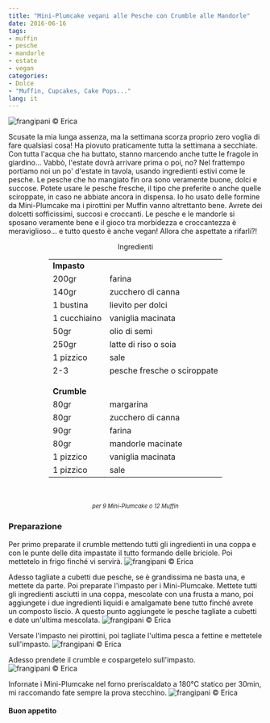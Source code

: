 ```yaml
---
title: "Mini-Plumcake vegani alle Pesche con Crumble alle Mandorle"
date: 2016-06-16
tags:
- muffin
- pesche
- mandorle
- estate
- vegan
categories:
- Dolce
- "Muffin, Cupcakes, Cake Pops..."
lang: it
---
```

![](../2016-06-19-mini-plumcake-alle-pesche-con-crumble-alle-mandorle/header.jpg "frangipani © Erica")

Scusate la mia lunga assenza, ma la settimana scorza proprio zero voglia di fare qualsiasi cosa! Ha piovuto praticamente tutta la settimana a secchiate. Con tutta l'acqua che ha buttato, stanno marcendo anche tutte le fragole in giardino... Vabbò, l'estate dovrà arrivare prima o poi, no? Nel frattempo portiamo noi un po' d'estate in tavola, usando ingredienti estivi come le pesche. Le pesche che ho mangiato fin ora sono veramente buone, dolci e succose. Potete usare le pesche fresche, il tipo che preferite o anche quelle sciroppate, in caso ne abbiate ancora in dispensa. Io ho usato delle formine da Mini-Plumcake ma i pirottini per Muffin vanno altrettanto bene. Avrete dei dolcetti sofficissimi, succosi e croccanti. Le pesche e le mandorle si sposano veramente bene e il gioco tra morbidezza e croccantezza è meraviglioso... e tutto questo è anche vegan! Allora che aspettate a rifarli?!


<div id="wrapper" style="text-align: center">
  <div id="yourdiv" style="display: inline-block;">
    <div class="ingredients">
      <div class="ingredients-title">Ingredienti</div>
      <table>
        <tbody>
          <tr>
            <td colspan="2"><b>Impasto</b></td>
          </tr>
          <tr>
            <td>200gr</td>
            <td>farina</td>
          </tr>
          <tr>
            <td>140gr</td>
            <td>zucchero di canna</td>
          </tr>
          <tr>
            <td>1 bustina</td>
            <td>lievito per dolci</td>
          </tr>
          <tr>
            <td>1 cucchiaino</td>
            <td>vaniglia macinata</td>
          </tr>
          <tr>
            <td>50gr</td>
            <td>olio di semi</td>
          </tr>
          <tr>
            <td>250gr</td>
            <td>latte di riso o soia</td>
          </tr>
          <tr>      
            <td>1 pizzico</td>
            <td>sale</td>
          </tr>
          <tr>      
            <td>2-3</td>
            <td>pesche fresche o sciroppate</td>
          </tr>
          <tr style="height: 15px;"></tr>
          <tr>          
            <td colspan="2"><b>Crumble</b></td>
          </tr>      
          <tr>
            <td>80gr</td>
            <td>margarina</td>
          </tr>
          <tr>
            <td>80gr</td>
            <td>zucchero di canna</td>
          </tr>
          <tr>
            <td>90gr</td>
            <td>farina</td>
          </tr>
          <tr>
            <td>80gr</td>
            <td>mandorle macinate</td>
          </tr>
          <tr>
            <td>1 pizzico</td>
            <td>vaniglia macinata</td>
          </tr>
          <tr>
            <td>1 pizzico</td>
            <td>sale</td>  
          </tr>
        </tbody>
      </table>
      <br></br>
      <i class="pull-right" style="font-size: 80%;">per 9 Mini-Plumcake o 12 Muffin</i>
    </div>
  </div>
</div>


<h3>
  <font color="grey">
    <i class="fa-solid fa-gears"></i>
  </font> Preparazione
</h3>

Per primo preparate il crumble mettendo tutti gli ingredienti in una coppa e con le punte delle dita impastate il tutto formando delle briciole. Poi mettetelo in frigo finché vi servirà.
![](../2016-06-19-mini-plumcake-alle-pesche-con-crumble-alle-mandorle/crumble.jpg "frangipani © Erica")

Adesso tagliate a cubetti due pesche, se è grandissima ne basta una, e mettete da parte. Poi preparate l'impasto per i Mini-Plumcake. Mettete tutti gli ingredienti asciutti in una coppa, mescolate con una frusta a mano, poi aggiungete i due ingredienti liquidi e amalgamate bene tutto finché avrete un composto liscio. A questo punto aggiungete le pesche tagliate a cubetti e date un'ultima mescolata.
![](../2016-06-19-mini-plumcake-alle-pesche-con-crumble-alle-mandorle/impasto.jpg "frangipani © Erica")

Versate l'impasto nei pirottini, poi tagliate l'ultima pesca a fettine e mettetele sull'impasto.
![](../2016-06-19-mini-plumcake-alle-pesche-con-crumble-alle-mandorle/pirottini1.jpg "frangipani © Erica")

Adesso prendete il crumble e cospargetelo sull'impasto.
![](../2016-06-19-mini-plumcake-alle-pesche-con-crumble-alle-mandorle/pirottini2.jpg "frangipani © Erica")

Infornate i Mini-Plumcake nel forno preriscaldato a 180°C statico per 30min, mi raccomando fate sempre la prova stecchino.
![](../2016-06-19-mini-plumcake-alle-pesche-con-crumble-alle-mandorle/risultato.jpg "frangipani © Erica")


<h4>Buon appetito
  <font color="red">
    <i class="fa-regular fa-face-smile"></i>
  </font>
</h4>
